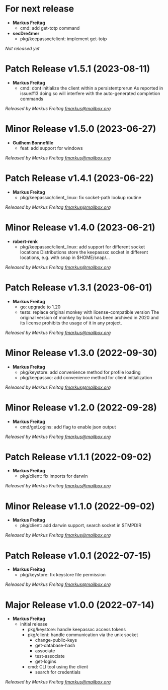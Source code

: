 # For next release
  * **Markus Freitag**
    * cmd: add get-totp command
  * **secDre4mer**
    * pkg/keepassxc/client: implement get-totp

*Not released yet*

# Patch Release v1.5.1 (2023-08-11)
  * **Markus Freitag**
    * cmd: dont initialize the client within a persistentprerun
      As reported in issue#13 doing so will interfere with the auto-generated completion commands

*Released by Markus Freitag <fmarkus@mailbox.org>*

# Minor Release v1.5.0 (2023-06-27)
  * **Guilhem Bonnefille**
    * feat: add support for windows

*Released by Markus Freitag <fmarkus@mailbox.org>*

# Patch Release v1.4.1 (2023-06-22)
  * **Markus Freitag**
    * pkg/keepassxc/client_linux: fix socket-path lookup routine

*Released by Markus Freitag <fmarkus@mailbox.org>*

# Minor Release v1.4.0 (2023-06-21)
  * **robert-renk**
    * pkg/keepassxc/client_linux: add support for different socket locations
      Distributions store the keepassxc socket in different locations, e.g. with snap in $HOME/snap/...

*Released by Markus Freitag <fmarkus@mailbox.org>*

# Patch Release v1.3.1 (2023-06-01)
  * **Markus Freitag**
    * go: upgrade to 1.20
    * tests: replace original monkey with license-compatible version
      The original version of monkey by bouk has been archived in 2020 and
      its license prohibits the usage of it in any project.

*Released by Markus Freitag <fmarkus@mailbox.org>*

# Minor Release v1.3.0 (2022-09-30)
  * **Markus Freitag**
    * pkg/keystore: add convenience method for profile loading
    * pkg/keepassxc: add convenience method for client initialization

*Released by Markus Freitag <fmarkus@mailbox.org>*

# Minor Release v1.2.0 (2022-09-28)
  * **Markus Freitag**
    * cmd/getLogins: add flag to enable json output

*Released by Markus Freitag <fmarkus@mailbox.org>*

# Patch Release v1.1.1 (2022-09-02)
  * **Markus Freitag**
    * pkg/client: fix imports for darwin

*Released by Markus Freitag <fmarkus@mailbox.org>*

# Minor Release v1.1.0 (2022-09-02)
  * **Markus Freitag**
    * pkg/client: add darwin support, search socket in $TMPDIR

*Released by Markus Freitag <fmarkus@mailbox.org>*

# Patch Release v1.0.1 (2022-07-15)
  * **Markus Freitag**
    * pkg/keystore: fix keystore file permission

*Released by Markus Freitag <fmarkus@mailbox.org>*

# Major Release v1.0.0 (2022-07-14)
  * **Markus Freitag**
    * initial release
      * pkg/keystore: handle keepassxc access tokens
      * pkg/client: handle communication via the unix socket
        - change-public-keys
        - get-database-hash
        - associate
        - test-associate
        - get-logins
      * cmd: CLI tool using the client
        - search for credentials

*Released by Markus Freitag <fmarkus@mailbox.org>*
